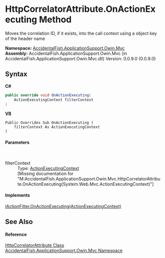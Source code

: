 # HttpCorrelatorAttribute.OnActionExecuting Method 
 

Moves the correlation ID, if it exists, into the call context using a object key of the header name

**Namespace:**&nbsp;<a href="dbd4c538-ae54-f25d-2835-3b34c3ea5d30">AccidentalFish.ApplicationSupport.Owin.Mvc</a><br />**Assembly:**&nbsp;AccidentalFish.ApplicationSupport.Owin.Mvc (in AccidentalFish.ApplicationSupport.Owin.Mvc.dll) Version: 0.0.9.0 (0.0.9.0)

## Syntax

**C#**<br />
``` C#
public override void OnActionExecuting(
	ActionExecutingContext filterContext
)
```

**VB**<br />
``` VB
Public Overrides Sub OnActionExecuting ( 
	filterContext As ActionExecutingContext
)
```


#### Parameters
&nbsp;<dl><dt>filterContext</dt><dd>Type: <a href="http://msdn2.microsoft.com/en-us/library/dd505190" target="_blank">ActionExecutingContext</a><br />\[Missing <param name="filterContext"/> documentation for "M:AccidentalFish.ApplicationSupport.Owin.Mvc.HttpCorrelatorAttribute.OnActionExecuting(System.Web.Mvc.ActionExecutingContext)"\]</dd></dl>

#### Implements
<a href="http://msdn2.microsoft.com/en-us/library/dd470787" target="_blank">IActionFilter.OnActionExecuting(ActionExecutingContext)</a><br />

## See Also


#### Reference
<a href="52b45d93-db25-498b-3c1e-1457bebdc839">HttpCorrelatorAttribute Class</a><br /><a href="dbd4c538-ae54-f25d-2835-3b34c3ea5d30">AccidentalFish.ApplicationSupport.Owin.Mvc Namespace</a><br />